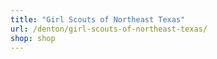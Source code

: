 ```yaml
---
title: "Girl Scouts of Northeast Texas"
url: /denton/girl-scouts-of-northeast-texas/
shop: shop
---
```

